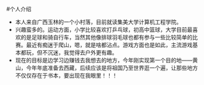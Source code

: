 #个人介绍
* 本人来自广西玉林的一个小村落，目前就读集美大学计算机工程学院。
* 兴趣蛮多的。运动方面，小学比较喜欢打乒乓球，初高中篮球，大学目前最喜欢的是足球和骑自行车，当然其他像排球羽毛球也都有参与一些比较简单的比赛。最近有痴迷于爬山，嗯，就是啥都沾点。游戏方面也是如此，主流游戏基本都玩，但不沉迷，我觉得去户外更有趣。
* 现在的目标是边学习边赚钱去我想去的地方，今年刚实现第一个目的地——黄山，今年年底准备去西藏，后续应该是将祖国乃至世界逛一个遍，让那些地方不仅仅存在于书本，要出现在我眼里！！！
